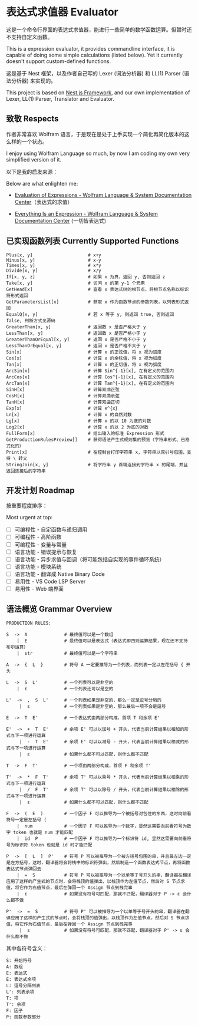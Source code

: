 # 表达式求值器 Evaluator

这是一个命令行界面的表达式求值器，能进行一些简单的数学函数运算。但暂时还不支持自定义函数。

This is a expression evaluator, it provides commandline interface, it is capable of doing some simple calculations (listed below). Yet it currently doesn't support custom-defined functions.

这是基于 Nest 框架，以及作者自己写的 Lexer (词法分析器) 和 LL(1) Parser (语法分析器) 来实现的。

This project is based on [Nest.js Framework](https://nestjs.com/), and our own implementation of Lexer, LL(1) Parser, Translator and Evaluator.

## 致敬 Respects

作者非常喜欢 Wolfram 语言，于是现在是处于上手实现一个简化再简化版本的这么样的一个状态。

I enjoy using Wolfram Language so much, by now I am coding my own very simplified version of it.

以下是我的启发来源：

Below are what enlighten me:

- [Evaluation of Expressions - Wolfram Language & System Documentation Center](https://reference.wolfram.com/language/tutorial/EvaluationOfExpressions.html)（表达式的求值）

- [Everything Is an Expression - Wolfram Language & System Documentation Center](https://reference.wolfram.com/language/tutorial/Expressions.html) (一切皆表达式)

## 已实现函数列表 Currently Supported Functions

```
Plus[x, y]                     # x+y
Minus[x, y]                    # x-y
Times[x, y]                    # x*y
Divide[x, y]                   # x/y
If[x, y, z]                    # 如果 x 为真，返回 y, 否则返回 z
Take[x, y]                     # 访问 x 的第 y-1 个元素
GetHead[x]                     # 查看 x 表达式树的根节点，将根节点名称以标识符形式返回
GetParametersList[x]           # 获取 x 作为函数节点的参数列表，以列表形式返回
EqualQ[x, y]                   # 若 x 等于 y, 则返回 true, 否则返回 false, 判断方式见源码
GreaterThan[x, y]              # 返回数 x 是否严格大于 y
LessThan[x, y]                 # 返回数 x 是否严格小于 y
GreaterThanOrEqual[x, y]       # 返回 x 是否严格不小于 y
LessThanOrEqual[x, y]          # 返回 x 是否严格不大于 y
Sin[x]                         # 计算 x 的正弦值，将 x 视为弧度
Cos[x]                         # 计算 x 的余弦值，将 x 视为弧度
Tan[x]                         # 计算 x 的正切值，将 x 视为弧度
ArcSin[x]                      # 计算 Sin^{-1}[x], 在有定义的范围内
ArcCos[x]                      # 计算 Cos^{-1}[x], 在有定义的范围内
ArcTan[x]                      # 计算 Tan^{-1}[x], 在有定义的范围内
SinH[x]                        # 计算双曲正弦
CosH[x]                        # 计算双曲余弦
TanH[x]                        # 计算双曲正切
Exp[x]                         # 计算 e^{x}
Ln[x]                          # 计算 x 的自然对数
Lg[x]                          # 计算 x 的以 10 为底的对数
Log2[x]                        # 计算 x 的以 2 为底的对数
FullForm[x]                    # 给出输入的标准 Expression 形式
GetProductionRulesPreview[]    # 获得语法产生式规则集的预览（字符串形式、已格式化的）
Print[x]                       # 在控制台打印字符串 x, 字符串以双引号包围，支持 \ 转义
StringJoin[x, y]               # 将字符串 y 首端连接到字符串 x 的尾端，并且返回连接后的字符串
```

## 开发计划 Roadmap

按重要程度排序：

Most urgent at top:

- [ ] 可编程性 - 自定函数与递归调用
- [ ] 可编程性 - 高阶函数
- [ ] 可编程性 - 变量与常量
- [ ] 语言功能 - 错误提示与恢复
- [ ] 语言功能 - 异步求值与回调（将可能包括自实现的事件循环系统）
- [ ] 语言功能 - 模块系统
- [ ] 语言功能 - 翻译成 Native Binary Code
- [ ] 易用性 - VS Code LSP Server
- [ ] 易用性 - Web 端界面

## 语法概览 Grammar Overview

```
PRODUCTION RULES:

S  ->  A              # 最终值可以是一个数组
    |  E              # 最终值可以是表达式（表达式即四则运算结果，现在还不支持布尔运算）
    |  str            # 最终值可以是一个字符串

A  ->  {  L  }        # 符号 A 一定要推导为一个列表，而列表一定以左花括号 { 开头

L  ->  S  L'          # 一个列表可以是非空的
    |  ε              # 一个列表还可以是空的

L'  ->  ,  S  L'      # 一个列表如果是非空的，那么一定是逗号分隔的
     |  ε             # 一个列表如果是非空的，那么最后一项不会是逗号

E  ->  T  E'          # 一个表达式由两部分构成，首项 T 和余项 E'

E'  ->  +  T  E'      # 余项 E' 可以以加号 + 开头，代表当前计算结果以相加的形式与下一项进行运算
     |  -  T  E'      # 余项 E' 可以以减号 - 开头，代表当前计算结果以相减的形式与下一项进行运算
     |  ε             # 如果什么都不可以匹配，则什么都不匹配

T  ->  F  T'          # 一个项由两部分构成，首项 F 和余项 T'

T'  ->  *  F  T'      # 余项 T' 可以以乘号 * 开头，代表当前计算结果以相乘的形式与下一项进行运算
     |  /  F  T'      # 余项 T' 可以以除号 / 开头，代表当前计算结果以相除的形式与下一项进行运算
     |  ε             # 如果什么都不可以匹配，则什么都不匹配

F  ->  (  E  )        # 一个因子 F 可以推导为一个被括号对包住的东西，这时向前看符号一定是左括号 (
    |  num            # 一个因子 F 可以推导为一个数字，显然这需要向前看符号为数字 token 也就是 num 才能匹配
    |  id  P          # 一个因子 F 可以推导为一个标识符 id, 显然这需要向前看符号为标识符 token 也就是 id 时才能匹配

P  ->  [  L  ]  P'    # 符号 P 可以被推导为一个被方括号包围的串，并且最左边一定是左方括号，这时，翻译器将会将栈中的标识符弹出，然后制造一个函数表达式节点，再将函数表达式节点弹回去
    |  =  S           # 符号 P 可以被推导为一个以单等于号开头的串，翻译器在翻译应用了这样的产生式的节点时，会将栈顶的值弹出，以栈顶作为左值节点，然后对 S 节点求值，将它作为右值节点，最后在弹回一个 Assign 节点到栈完事
    |  ε              # 如果没有符号可匹配，那就不匹配，翻译器对于 P -> ε 会什么都不做

P'  ->  =  S          # 符号 P' 可以被推导为一个以单等于号开头的串，翻译器在翻译应用了这样的产生式的节点时，会将栈顶的值弹出，以栈顶作为左值节点，然后对 S 节点求值，将它作为右值节点，最后在弹回一个 Assign 节点到栈完事
     |  ε             # 如果没有符号可匹配，那就不匹配，翻译器对于 P' -> ε 会什么都不做
```

其中各符号含义：

```
S: 开始符号
A: 数组
E: 表达式
E: 表达式余项
L: 逗号分隔列表
L': 列表余项
T: 项
T': 余项
F: 因子
P: 函数参数部分
```

